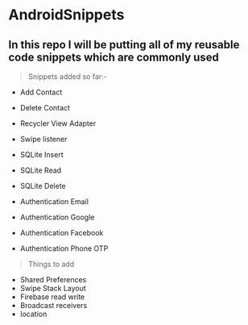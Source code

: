 # AndroidSnippets

## In this repo I will be putting all of my reusable code snippets which are commonly used

> Snippets added so far:-

* Add Contact
* Delete Contact

* Recycler View Adapter
* Swipe listener

* SQLite Insert
* SQLite Read
* SQLite Delete

* Authentication Email
* Authentication Google
* Authentication Facebook
* Authentication Phone OTP

> Things to add
* Shared Preferences
* Swipe Stack Layout
* Firebase read write
* Broadcast receivers
* location
